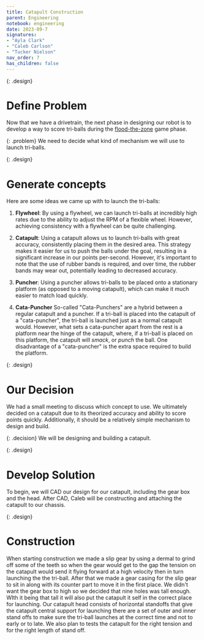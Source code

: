 ```yaml
---
title: Catapult Construction  
parent: Engineering
notebook: engineering
date: 2023-09-7
signatures:
- "Ayla Clark"
- "Caleb Carlson"
- "Tucker Nielson"
nav_order: 7
has_children: false
---
```


{: .design}
# Define Problem

Now that we have a drivetrain, the next phase in designing our robot is to develop a way to score tri-balls during the [flood-the-zone]({{site.url}}/docs/game_analysis/2023-05-17-CriticalGameMoments.html#:~:text=consider%20them%20significant.-,Flood%20the%20zone%3A,-%E2%80%9CFlooding%20the%20zone) game phase.

{: .problem}
We need to decide what kind of mechanism we will use to launch tri-balls.

{: .design}
# Generate concepts 
Here are some ideas we came up with to launch the tri-balls:

1. **Flywheel**: By using a flywheel, we can launch tri-balls at incredibly high rates due to the ability to adjust the RPM of a flexible wheel. However, achieving consistency with a flywheel can be quite challenging.

2. **Catapult**: Using a catapult allows us to launch tri-balls with great accuracy, consistently placing them in the desired area. This strategy makes it easier for us to push the balls under the goal, resulting in a significant increase in our points per-second. However, it's important to note that the use of rubber bands is required, and over time, the rubber bands may wear out, potentially leading to decreased accuracy.

3. **Puncher**: Using a puncher allows tri-balls to be placed onto a stationary platform (as opposed to a moving catapult), which can make it much easier to match load quickly.

4. **Cata-Puncher** So-called "Cata-Punchers" are a hybrid between a regular catapult and a puncher. If a tri-ball is placed into the catapult of a "cata-puncher", the tri-ball is launched just as a normal catapult would. However, what sets a cata-puncher apart from the rest is a platform near the hinge of the catapult, where, if a tri-ball is placed on this platform, the catapult will *smack*, or *punch* the ball. One disadvantage of a "cata-puncher" is the extra space required to build the platform.

{: .design}
# Our Decision

We had a small meeting to discuss which concept to use. We ultimately decided on a catapult due to its theorized accuracy and ability to score points quickly. Additionally, it should be a relatively simple mechanism to design and build.

{: .decision}
We will be designing and building a catapult.

{: .design}
# Develop Solution

To begin, we will CAD our design for our catapult, including the gear box and the head. After CAD, Caleb will be constructing and attaching the catapult to our chassis. 

{: .design}
# Construction 

When starting construction we made a slip gear by using a dermal to grind off some of the teeth so when the gear would get to the gap the tension on the catapult would send it flying forward at a high velocity then in turn launching the the tri-ball. After that we made a gear casing for the slip gear to sit in along with its counter part to move it in the first place. We didn't want the gear box to high so we decided that nine holes was tall enough. WIth it being that tall it will also put the catapult it self in the correct place for launching.  Our catapult head consists of horizontal standoffs that give the catapult central support for launching there are a set of outer and inner stand offs to make sure the tri-ball launches at the correct time and not to early or to late. We also plan to tests the catapult for the right tension and for the right length of stand off.
